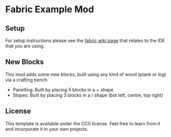 # Fabric Example Mod

## Setup

For setup instructions please see the [fabric wiki page](https://fabricmc.net/wiki/tutorial:setup) that relates to the IDE that you are using.

## New Blocks

This mod adds some new blocks, built using any kind of wood (plank or log) via a crafting bench
- Panelling: Built by placing 5 blocks in a + shape
- Slopes: Built by placing 3 blocks in a / shape (bot left, centre, top right)

## License

This template is available under the CC0 license. Feel free to learn from it and incorporate it in your own projects.

